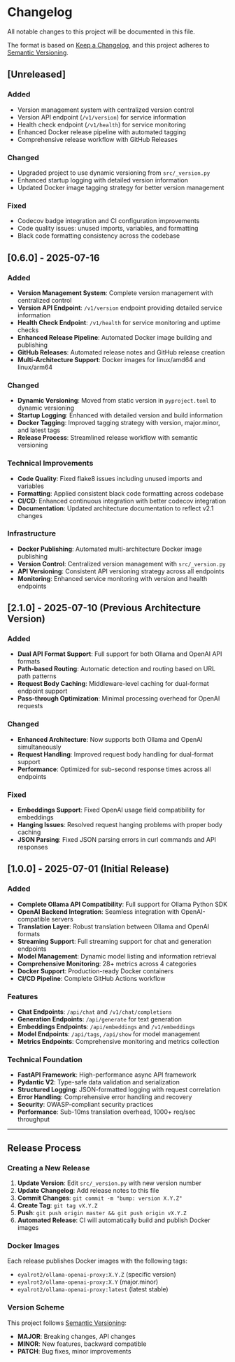 # Changelog

All notable changes to this project will be documented in this file.

The format is based on [Keep a Changelog](https://keepachangelog.com/en/1.0.0/),
and this project adheres to [Semantic Versioning](https://semver.org/spec/v2.0.0.html).

## [Unreleased]

### Added
- Version management system with centralized version control
- Version API endpoint (`/v1/version`) for service information
- Health check endpoint (`/v1/health`) for service monitoring
- Enhanced Docker release pipeline with automated tagging
- Comprehensive release workflow with GitHub Releases

### Changed
- Upgraded project to use dynamic versioning from `src/_version.py`
- Enhanced startup logging with detailed version information
- Updated Docker image tagging strategy for better version management

### Fixed
- Codecov badge integration and CI configuration improvements
- Code quality issues: unused imports, variables, and formatting
- Black code formatting consistency across the codebase

## [0.6.0] - 2025-07-16

### Added
- **Version Management System**: Complete version management with centralized control
- **Version API Endpoint**: `/v1/version` endpoint providing detailed service information
- **Health Check Endpoint**: `/v1/health` for service monitoring and uptime checks
- **Enhanced Release Pipeline**: Automated Docker image building and publishing
- **GitHub Releases**: Automated release notes and GitHub release creation
- **Multi-Architecture Support**: Docker images for linux/amd64 and linux/arm64

### Changed
- **Dynamic Versioning**: Moved from static version in `pyproject.toml` to dynamic versioning
- **Startup Logging**: Enhanced with detailed version and build information
- **Docker Tagging**: Improved tagging strategy with version, major.minor, and latest tags
- **Release Process**: Streamlined release workflow with semantic versioning

### Technical Improvements
- **Code Quality**: Fixed flake8 issues including unused imports and variables
- **Formatting**: Applied consistent black code formatting across codebase
- **CI/CD**: Enhanced continuous integration with better codecov integration
- **Documentation**: Updated architecture documentation to reflect v2.1 changes

### Infrastructure
- **Docker Publishing**: Automated multi-architecture Docker image publishing
- **Version Control**: Centralized version management with `src/_version.py`
- **API Versioning**: Consistent API versioning strategy across all endpoints
- **Monitoring**: Enhanced service monitoring with version and health endpoints

## [2.1.0] - 2025-07-10 (Previous Architecture Version)

### Added
- **Dual API Format Support**: Full support for both Ollama and OpenAI API formats
- **Path-based Routing**: Automatic detection and routing based on URL path patterns
- **Request Body Caching**: Middleware-level caching for dual-format endpoint support
- **Pass-through Optimization**: Minimal processing overhead for OpenAI requests

### Changed
- **Enhanced Architecture**: Now supports both Ollama and OpenAI simultaneously
- **Request Handling**: Improved request body handling for dual-format support
- **Performance**: Optimized for sub-second response times across all endpoints

### Fixed
- **Embeddings Support**: Fixed OpenAI usage field compatibility for embeddings
- **Hanging Issues**: Resolved request hanging problems with proper body caching
- **JSON Parsing**: Fixed JSON parsing errors in curl commands and API responses

## [1.0.0] - 2025-07-01 (Initial Release)

### Added
- **Complete Ollama API Compatibility**: Full support for Ollama Python SDK
- **OpenAI Backend Integration**: Seamless integration with OpenAI-compatible servers
- **Translation Layer**: Robust translation between Ollama and OpenAI formats
- **Streaming Support**: Full streaming support for chat and generation endpoints
- **Model Management**: Dynamic model listing and information retrieval
- **Comprehensive Monitoring**: 28+ metrics across 4 categories
- **Docker Support**: Production-ready Docker containers
- **CI/CD Pipeline**: Complete GitHub Actions workflow

### Features
- **Chat Endpoints**: `/api/chat` and `/v1/chat/completions`
- **Generation Endpoints**: `/api/generate` for text generation
- **Embeddings Endpoints**: `/api/embeddings` and `/v1/embeddings`
- **Model Endpoints**: `/api/tags`, `/api/show` for model management
- **Metrics Endpoints**: Comprehensive monitoring and metrics collection

### Technical Foundation
- **FastAPI Framework**: High-performance async API framework
- **Pydantic V2**: Type-safe data validation and serialization
- **Structured Logging**: JSON-formatted logging with request correlation
- **Error Handling**: Comprehensive error handling and recovery
- **Security**: OWASP-compliant security practices
- **Performance**: Sub-10ms translation overhead, 1000+ req/sec throughput

---

## Release Process

### Creating a New Release

1. **Update Version**: Edit `src/_version.py` with new version number
2. **Update Changelog**: Add release notes to this file
3. **Commit Changes**: `git commit -m "bump: version X.Y.Z"`
4. **Create Tag**: `git tag vX.Y.Z`
5. **Push**: `git push origin master && git push origin vX.Y.Z`
6. **Automated Release**: CI will automatically build and publish Docker images

### Docker Images

Each release publishes Docker images with the following tags:
- `eyalrot2/ollama-openai-proxy:X.Y.Z` (specific version)
- `eyalrot2/ollama-openai-proxy:X.Y` (major.minor)
- `eyalrot2/ollama-openai-proxy:latest` (latest stable)

### Version Scheme

This project follows [Semantic Versioning](https://semver.org/):
- **MAJOR**: Breaking changes, API changes
- **MINOR**: New features, backward compatible
- **PATCH**: Bug fixes, minor improvements